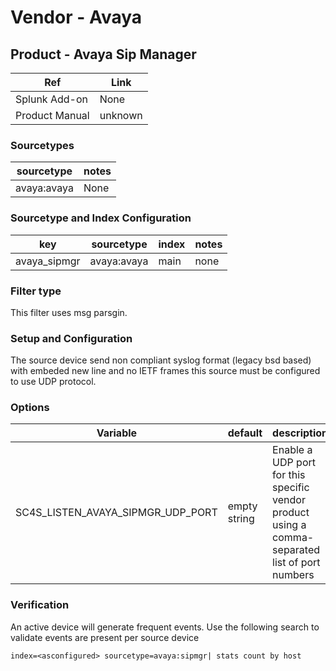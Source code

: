 # Vendor - Avaya


## Product - Avaya Sip Manager

| Ref            | Link                                                                                                    |
|----------------|---------------------------------------------------------------------------------------------------------|
| Splunk Add-on  | None                                    |
| Product Manual | unknown   |


### Sourcetypes

| sourcetype     | notes                                                                                                   |
|----------------|---------------------------------------------------------------------------------------------------------|
| avaya:avaya        | None                                                                                                    |

### Sourcetype and Index Configuration

| key            | sourcetype     | index          | notes          |
|----------------|----------------|----------------|----------------|
| avaya_sipmgr      | avaya:avaya       | main          | none          |

### Filter type

This filter uses msg parsgin.

### Setup and Configuration

The source device send non compliant syslog format (legacy bsd based) with embeded new line and no IETF frames this source must
 be configured to use UDP protocol.

### Options

| Variable       | default        | description    |
|----------------|----------------|----------------|
| SC4S_LISTEN_AVAYA_SIPMGR_UDP_PORT      | empty string      | Enable a UDP port for this specific vendor product using a comma-separated list of port numbers |

### Verification

An active device will generate frequent events. Use the following search to validate events are present per source device

```
index=<asconfigured> sourcetype=avaya:sipmgr| stats count by host
```
